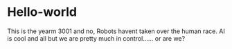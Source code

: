# Hello-world
This is the yearm 3001 and no, Robots havent taken over the human race.
AI is cool and all but we are pretty much in control...... or are we?
